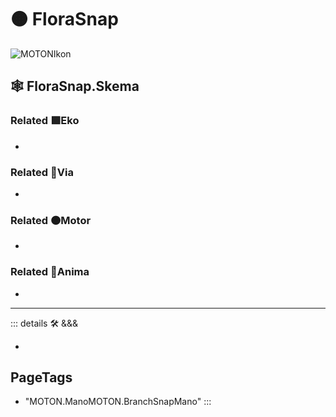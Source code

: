 # 🟠 <motor>FloraSnap</motor>

![MOTONIkon](/Ikon/MOTONs_Ikon.png)

## 🕸 FloraSnap.Skema

### Related 🟩<ekos>Eko</ekos>

-

### Related 🔻<via>Via</via>

-

### Related 🟠<motor>Motor</motor>

-

### Related 💜<anima>Anima</anima>

-

---

<!-- =================================================== -->
<!-- =================================================== -->
<!-- =================================================== -->
<!-- =================================================== -->
<!-- =================================================== -->
::: details 🛠 <dev>&&&</dev>

-

<h2>PageTags</h2>

- "MOTON.ManoMOTON.BranchSnapMano"
:::
